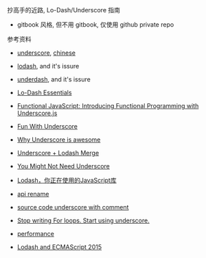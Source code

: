 抄高手的近路, Lo-Dash/Underscore 指南

- gitbook 风格, 但不用 gitbook, 仅使用 github private repo

参考资料

- [underscore](http://underscorejs.org/), [chinese](http://learningcn.com/underscore/)

- [lodash](https://lodash.com/), and it's issure

- [underdash](https://github.com/underdash/underdash), and it's issure

- [Lo-Dash Essentials](http://www.amazon.com/Lo-Dash-Essentials-Adam-Boduch-ebook/dp/B00SVBFBK4/)

- [Functional JavaScript: Introducing Functional Programming with Underscore.js](http://www.amazon.com/Functional-JavaScript-Introducing-Programming-Underscore-js-ebook/dp/B00D624AQO/ref=sr_1_1)

- [Fun With Underscore](http://juntao.gitbooks.io/fun-with-underscore/content/)

- [Why Underscore is awesome](http://www.codereadability.com/why-underscore-is-awesome/)

- [Underscore + Lodash Merge](https://github.com/jashkenas/underscore/issues/2182)

- [You Might Not Need Underscore](https://www.reindex.io/blog/you-might-not-need-underscore/)

- [Lodash，你正在使用的JavaScript库](http://www.infoq.com/cn/news/2015/03/lodash-utility-library)

- [api rename](https://github.com/jashkenas/underscore/issues/2061)

- [source code underscore with comment](http://underscorejs.org/docs/underscore.html)

- [Stop writing For loops. Start using underscore.](http://www.joelhooks.com/blog/2014/02/06/stop-writing-for-loops-start-using-underscorejs/)

- [performance](http://jsperf.com/lodash-underscore)

- [Lodash and ECMAScript 2015](https://blog.mariusschulz.com/2015/05/11/lodash-and-ecmascript-2015)
